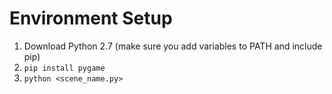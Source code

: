 # Environment Setup
1. Download Python 2.7 (make sure you add variables to PATH and include pip)
2. `pip install pygame`
3. `python <scene_name.py>`